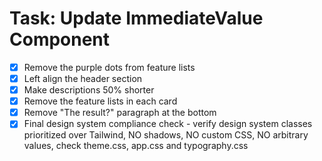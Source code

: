 # Task: Update ImmediateValue Component

- [x] Remove the purple dots from feature lists
- [x] Left align the header section
- [x] Make descriptions 50% shorter
- [x] Remove the feature lists in each card
- [x] Remove "The result?" paragraph at the bottom
- [x] Final design system compliance check - verify design system classes prioritized over Tailwind, NO shadows, NO custom CSS, NO arbitrary values, check theme.css, app.css and typography.css